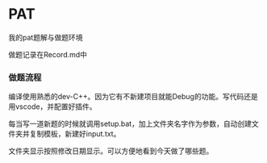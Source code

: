 # PAT

我的pat题解与做题环境

做题记录在Record.md中



### 做题流程

编译使用熟悉的dev-C++。因为它有不新建项目就能Debug的功能。写代码还是用vscode，并配置好插件。

每当写一道新题的时候就调用setup.bat，加上文件夹名字作为参数，自动创建文件夹并复制模板，新建好input.txt。

文件夹显示按照修改日期显示。可以方便地看到今天做了哪些题。